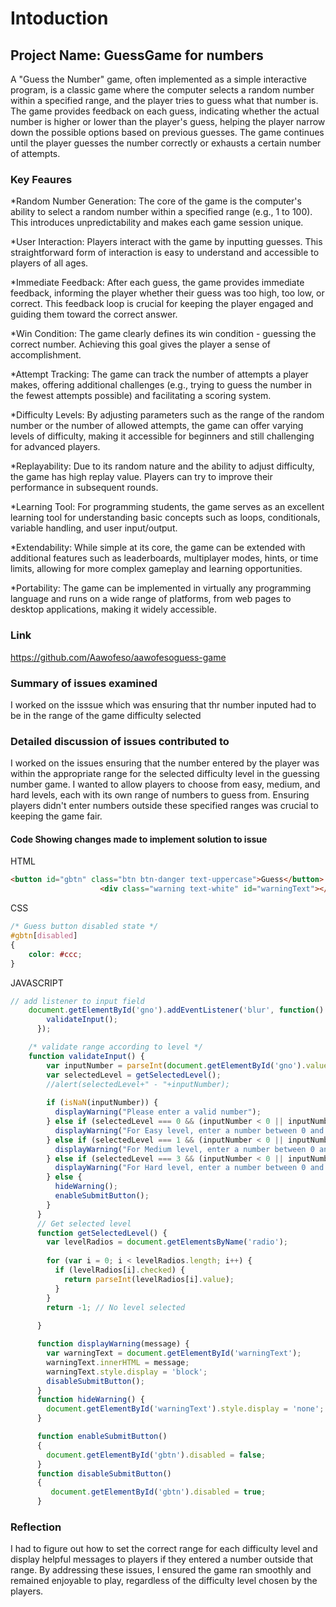 # Intoduction
## Project Name: GuessGame for numbers
A "Guess the Number" game, often implemented as a simple interactive program, is a classic game where the computer selects a random number within a specified range, and the player tries to guess what that number is. The game provides feedback on each guess, indicating whether the actual number is higher or lower than the player's guess, helping the player narrow down the possible options based on previous guesses. The game continues until the player guesses the number correctly or exhausts a certain number of attempts.
### Key Feaures
*Random Number Generation: The core of the game is the computer's ability to select a random number within a specified range (e.g., 1 to 100). This introduces unpredictability and makes each game session unique.

*User Interaction: Players interact with the game by inputting guesses. This straightforward form of interaction is easy to understand and accessible to players of all ages.

*Immediate Feedback: After each guess, the game provides immediate feedback, informing the player whether their guess was too high, too low, or correct. This feedback loop is crucial for keeping the player engaged and guiding them toward the correct answer.

*Win Condition: The game clearly defines its win condition - guessing the correct number. Achieving this goal gives the player a sense of accomplishment.

*Attempt Tracking: The game can track the number of attempts a player makes, offering additional challenges (e.g., trying to guess the number in the fewest attempts possible) and facilitating a scoring system.

*Difficulty Levels: By adjusting parameters such as the range of the random number or the number of allowed attempts, the game can offer varying levels of difficulty, making it accessible for beginners and still challenging for advanced players.

*Replayability: Due to its random nature and the ability to adjust difficulty, the game has high replay value. Players can try to improve their performance in subsequent rounds.

*Learning Tool: For programming students, the game serves as an excellent learning tool for understanding basic concepts such as loops, conditionals, variable handling, and user input/output.

*Extendability: While simple at its core, the game can be extended with additional features such as leaderboards, multiplayer modes, hints, or time limits, allowing for more complex gameplay and learning opportunities.

*Portability: The game can be implemented in virtually any programming language and runs on a wide range of platforms, from web pages to desktop applications, making it widely accessible.
### Link
https://github.com/Aawofeso/aawofesoguess-game
### Summary of issues examined
I worked on the isssue which was ensuring that thr number inputed had to be in the range of the game difficulty selected
### Detailed discussion of issues contributed to
I worked on the issues ensuring that the number entered by the player was within the appropriate range for the selected difficulty level in the guessing number game. I wanted to allow players to choose from easy, medium, and hard levels, each with its own range of numbers to guess from. Ensuring players didn't enter numbers outside these specified ranges was crucial to keeping the game fair. 
#### Code Showing changes made to implement solution to issue
HTML
```html
<button id="gbtn" class="btn btn-danger text-uppercase">Guess</button>
                    <div class="warning text-white" id="warningText"></div>
```
CSS
```css
/* Guess button disabled state */
#gbtn[disabled]
{
    color: #ccc;
}
```
JAVASCRIPT
```Javascript
// add listener to input field 
    document.getElementById('gno').addEventListener('blur', function() {
        validateInput();
      });

    /* validate range according to level */ 
    function validateInput() {
        var inputNumber = parseInt(document.getElementById('gno').value);
        var selectedLevel = getSelectedLevel();
        //alert(selectedLevel+" - "+inputNumber);
    
        if (isNaN(inputNumber)) {
          displayWarning("Please enter a valid number");
        } else if (selectedLevel === 0 && (inputNumber < 0 || inputNumber > 1)) {
          displayWarning("For Easy level, enter a number between 0 and 1");
        } else if (selectedLevel === 1 && (inputNumber < 0 || inputNumber > 100)) {
          displayWarning("For Medium level, enter a number between 0 and 100");
        } else if (selectedLevel === 3 && (inputNumber < 0 || inputNumber > 1000)) {
          displayWarning("For Hard level, enter a number between 0 and 1000");
        } else {
          hideWarning();
          enableSubmitButton();
        }
      }
      // Get selected level
      function getSelectedLevel() {
        var levelRadios = document.getElementsByName('radio');
        
        for (var i = 0; i < levelRadios.length; i++) {
          if (levelRadios[i].checked) {
            return parseInt(levelRadios[i].value);
          }
        }
        return -1; // No level selected
        
      }

      function displayWarning(message) {
        var warningText = document.getElementById('warningText');
        warningText.innerHTML = message;
        warningText.style.display = 'block';
        disableSubmitButton();
      }
      function hideWarning() {
        document.getElementById('warningText').style.display = 'none';
      }

      function enableSubmitButton()
      {
        document.getElementById('gbtn').disabled = false;
      }
      function disableSubmitButton()
      {
         document.getElementById('gbtn').disabled = true;
      }
```
### Reflection
I had to figure out how to set the correct range for each difficulty level and display helpful messages to players if they entered a number outside that range. By addressing these issues, I ensured the game ran smoothly and remained enjoyable to play, regardless of the difficulty level chosen by the players.
